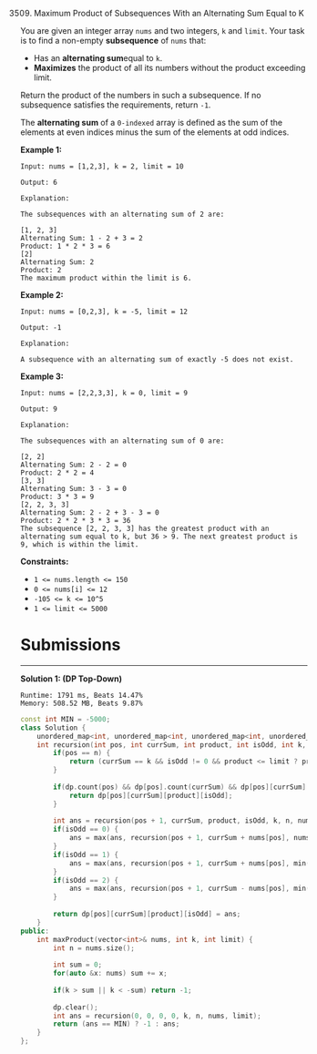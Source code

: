 3509. Maximum Product of Subsequences With an Alternating Sum Equal to K

You are given an integer array `nums` and two integers, `k` and `limit`. Your task is to find a non-empty **subsequence** of `nums` that:

* Has an **alternating sum**equal to `k`.
* **Maximizes** the product of all its numbers without the product exceeding limit.

Return the product of the numbers in such a subsequence. If no subsequence satisfies the requirements, return `-1`.

The **alternating sum** of a `0-indexed` array is defined as the sum of the elements at even indices minus the sum of the elements at odd indices.

 

**Example 1:**
```
Input: nums = [1,2,3], k = 2, limit = 10

Output: 6

Explanation:

The subsequences with an alternating sum of 2 are:

[1, 2, 3]
Alternating Sum: 1 - 2 + 3 = 2
Product: 1 * 2 * 3 = 6
[2]
Alternating Sum: 2
Product: 2
The maximum product within the limit is 6.
```

**Example 2:**
```
Input: nums = [0,2,3], k = -5, limit = 12

Output: -1

Explanation:

A subsequence with an alternating sum of exactly -5 does not exist.
```

**Example 3:**
```
Input: nums = [2,2,3,3], k = 0, limit = 9

Output: 9

Explanation:

The subsequences with an alternating sum of 0 are:

[2, 2]
Alternating Sum: 2 - 2 = 0
Product: 2 * 2 = 4
[3, 3]
Alternating Sum: 3 - 3 = 0
Product: 3 * 3 = 9
[2, 2, 3, 3]
Alternating Sum: 2 - 2 + 3 - 3 = 0
Product: 2 * 2 * 3 * 3 = 36
The subsequence [2, 2, 3, 3] has the greatest product with an alternating sum equal to k, but 36 > 9. The next greatest product is 9, which is within the limit.
```
 

**Constraints:**

* `1 <= nums.length <= 150`
* `0 <= nums[i] <= 12`
* `-105 <= k <= 10^5`
* `1 <= limit <= 5000`

# Submissions
---
**Solution 1: (DP Top-Down)**
```
Runtime: 1791 ms, Beats 14.47%
Memory: 508.52 MB, Beats 9.87%
```
```c++
const int MIN = -5000;
class Solution {
    unordered_map<int, unordered_map<int, unordered_map<int, unordered_map<int, int>>>> dp;
    int recursion(int pos, int currSum, int product, int isOdd, int k, int n, vector<int> &nums, int limit) {
        if(pos == n) {
            return (currSum == k && isOdd != 0 && product <= limit ? product : MIN);
        }
        
        if(dp.count(pos) && dp[pos].count(currSum) && dp[pos][currSum].count(product) && dp[pos][currSum][product].count(isOdd)) {
            return dp[pos][currSum][product][isOdd];
        }
            
        int ans = recursion(pos + 1, currSum, product, isOdd, k, n, nums, limit);
        if(isOdd == 0) {
            ans = max(ans, recursion(pos + 1, currSum + nums[pos], nums[pos], 2, k, n, nums, limit));
        }
        if(isOdd == 1) {
            ans = max(ans, recursion(pos + 1, currSum + nums[pos], min(product * nums[pos], limit + 1), 2, k, n, nums, limit));
        }
        if(isOdd == 2) {
            ans = max(ans, recursion(pos + 1, currSum - nums[pos], min(product * nums[pos], limit + 1), 1, k, n, nums, limit));
        }
        
        return dp[pos][currSum][product][isOdd] = ans;
    }
public:
    int maxProduct(vector<int>& nums, int k, int limit) {
        int n = nums.size();
        
        int sum = 0;
        for(auto &x: nums) sum += x;
        
        if(k > sum || k < -sum) return -1;
            
        dp.clear();
        int ans = recursion(0, 0, 0, 0, k, n, nums, limit);
        return (ans == MIN) ? -1 : ans;
    }
};
```
